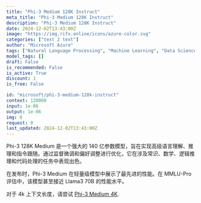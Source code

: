```yaml
---
title: "Phi-3 Medium 128K Instruct"
meta_title: "Phi-3 Medium 128K Instruct"
description: "Phi-3 Medium 128K Instruct"
date: 2024-12-02T13:43:00Z
image: "https://img.rifx.online/icons/azure-color.svg"
categories: ["text 2 text"]
author: "Microsoft Azure"
tags: ["Natural Language Processing", "Machine Learning", "Data Science", "Programming", "Technology/Web"]
model_tags: []
draft: False
is_recommended: False
is_active: True
discount: 1
is_free: False

id: "microsoft/phi-3-medium-128k-instruct"
context: 128000
input: 1e-06
output: 1e-06
img: 0
request: 0
last_updated: 2024-12-02T13:43:00Z
---
```


Phi-3 128K Medium 是一个强大的 140 亿参数模型，旨在实现高级语言理解、推理和指令跟随。通过监督微调和偏好调整进行优化，它在涉及常识、数学、逻辑推理和代码处理的任务中表现出色。

在发布时，Phi-3 Medium 在轻量级模型中展示了最先进的性能。在 MMLU-Pro 评估中，该模型甚至接近 Llama3 70B 的性能水平。

对于 4k 上下文长度，请尝试 [Phi-3 Medium 4K](/microsoft/phi-3-medium-4k-instruct).

